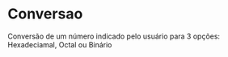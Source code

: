 # Conversao
 Conversão de um número indicado pelo usuário para 3 opções: Hexadeciamal, Octal ou Binário
